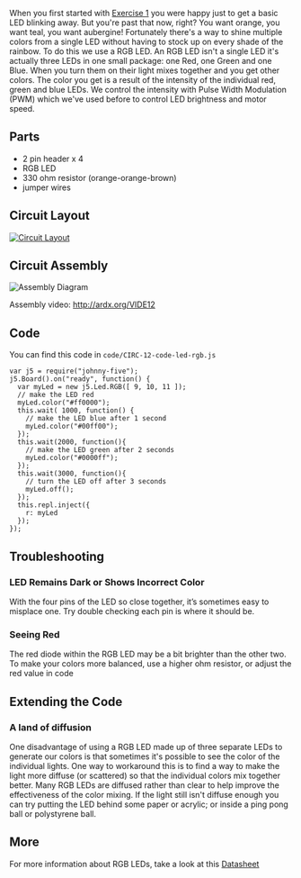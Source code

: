 
When you first started with [Exercise 1](/exercises/1) you were happy just to
get a basic LED blinking away. But you're past that now,
right? You want orange, you want teal, you want aubergine!
Fortunately there's a way to shine multiple colors from a single
LED without having to stock up on every shade of the rainbow. To do this we use a RGB LED. An RGB LED isn't a single LED it's actually three LEDs in one small package: one Red, one Green and one Blue. When you turn them on their light mixes together and you get other colors. The color you get is a result of the intensity of the individual red, green and blue LEDs. We control the intensity with Pulse Width Modulation (PWM) which we've used before to control LED brightness and motor speed.

<a id="parts"></a>
## Parts

* 2 pin header x 4
* RGB LED
* 330 ohm resistor (orange-orange-brown)
* jumper wires

<a id="circuit"></a>
## Circuit Layout
[<img style="max-width:400px" src="/images/circ/CIRC12-sheet.png" alt="Circuit Layout"/>](/images/circ/CIRC12-sheet.png)

<a id="assembly"></a>
## Circuit Assembly
![Assembly Diagram](/images/assembly/CIRC-12-3dexploded.png "Assembly Diagram")

Assembly video: http://ardx.org/VIDE12

<a id="code"></a>
## Code

You can find this code in `code/CIRC-12-code-led-rgb.js`

	var j5 = require("johnny-five");
	j5.Board().on("ready", function() {
	  var myLed = new j5.Led.RGB([ 9, 10, 11 ]);
	  // make the LED red
	  myLed.color("#ff0000");
	  this.wait( 1000, function() {
	    // make the LED blue after 1 second
	    myLed.color("#00ff00");
	  });
	  this.wait(2000, function(){
	    // make the LED green after 2 seconds
	    myLed.color("#0000ff");
	  });
	  this.wait(3000, function(){
	    // turn the LED off after 3 seconds
	    myLed.off();
	  });
	  this.repl.inject({
	    r: myLed
	  });
	});


<a id="troubleshooting"></a>
## Troubleshooting

### LED Remains Dark or Shows Incorrect Color
With the four pins of the LED so close together, it’s sometimes easy to misplace one. Try double checking each pin is where it should be.

### Seeing Red
The red diode within the RGB LED may be a bit brighter than the other two. To make your colors more balanced, use a higher ohm resistor, or adjust the red value in code

<a id="extending"></a>
## Extending the Code

### A land of diffusion
One disadvantage of using a RGB LED made up of three separate LEDs to generate our colors is that sometimes it's possible to see the color of the individual lights. One way to workaround this is to find a way to make the light more diffuse (or scattered) so that the individual colors mix together better. Many RGB LEDs are diffused rather than clear to help improve the effectiveness of the color mixing. If the light still isn't diffuse enough you can try putting the LED behind some paper or acrylic; or inside a ping pong ball or polystyrene ball.

<a id="more"></a>
## More
For more information about RGB LEDs, take a look at this [Datasheet](https://www.sparkfun.com/datasheets/Components/YSL-R596CR3G4B5C-C10.pdf)